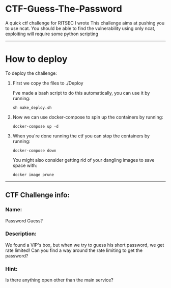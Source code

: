 # CTF-Guess-The-Password
A quick ctf challenge for RITSEC I wrote
This challenge aims at pushing you to use ncat. You should be able to find the vulnerability using only ncat, exploiting will require some python scripting

------

# How to deploy

To deploy the challenge:
1. First we copy the files to ./Deploy

    I've made a bash script to do this automatically, you can use it by running:

    `sh make_deploy.sh`

2. Now we can use docker-compose to spin up the containers by running:

    `docker-compose up -d`

3. When you're done running the ctf you can stop the containers by running:

    `docker-compose down`

    You might also consider getting rid of your dangling images to save space with:

    `docker image prune`

------

## CTF Challenge info:

### Name: 
Password Guess?

### Description: 
We found a VIP's box, but when we try to guess his short password, we get rate limited! Can you find a way around the rate limiting to get the password?

<ip and main service port information>

### Hint:
Is there anything open other than the main service?
